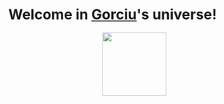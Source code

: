 # Welcome in [Gorciu](https://github.com/gorciu-official)'s universe!
<div align="center">
  <img src="https://avatars.githubusercontent.com/u/122084593" style="width:128px;">
</div>
